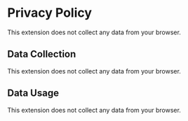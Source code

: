 # Privacy Policy

This extension does not collect any data from your browser.

## Data Collection

This extension does not collect any data from your browser.

## Data Usage

This extension does not collect any data from your browser.
